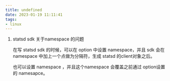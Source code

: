 ```yaml
---
title: undefined
date: 2023-01-19 11:11:41
tags:
- linux
---
```


1. statsd sdk 关于namespace 的问题

   在写 statsd sdk 的时候，可以在 option 中设置 namespace，并且 sdk 会在namespace 中加上一个点做为分隔符，生成 statsd 的client对象之后。

   也可以设置 namespace ，并且这个namespace 会覆盖之前通过 option设置的 namesapce。